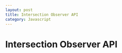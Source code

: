 ```yaml
---
layout: post
title: Intersection Observer API
category: Javascript
---
```


# Intersection Observer API


